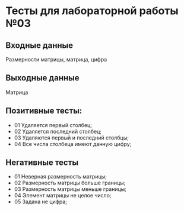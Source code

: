 # Тесты для лабораторной работы №03
## Входные данные
Размерности матрицы, матрица, цифра
## Выходные данные
Матрица
## Позитивные тесты:
- 01 Удаляется первый столбец;
- 02 Удаляется последний столбец;
- 03 Удаляются первый и последний столбцы;
- 04 Все числа столбеца имеют данную цифру;

## Негативные тесты
- 01 Неверная размерность матрицы;
- 02 Размерность матрицы больше границы;
- 03 Размерность матрицы меньше границы;
- 04 Элемент матрицы не целое число;
- 05 Задана не цифра;
